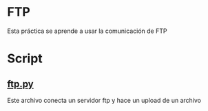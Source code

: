 # FTP

Esta práctica se aprende a usar la comunicación de FTP

# Script

## [ftp.py](https://github.com/GabrielMejia03/PIA/blob/cbdb818bff5d3d95ef28139a26a04c194360ee5d/FTP/ftp.py)

Este archivo conecta un servidor ftp y hace un upload de un archivo
